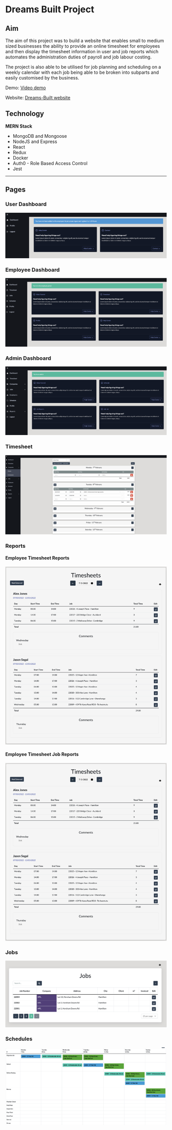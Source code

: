 # Dreams Built Project

## Aim

The aim of this project was to build a website that enables small to medium sized businesses the ability to provide an online timesheet for employees and then display the timesheet information in user and job reports which automates the administration duties of payroll and job labour costing.

The project is also able to be utilised for job planning and scheduling on a weekly calendar with each job being able to be broken into subparts and easily customised by the business.

Demo: [Video demo](https://www.loom.com/share/629df3942e3944b683fd5a5d6acba76c)

Website: [Dreams-Built website](https://dreams-built.netlify.app/)

## Technology

**MERN Stack**

- MongoDB and Mongoose
- NodeJS and Express
- React
- Redux
- Docker
- Auth0 - Role Based Access Control
- Jest

---

## Pages

### User Dashboard

![User Dashboard](images/user-reg.png)

### Employee Dashboard

![employee Dashboard](images/user-employee.png)

### Admin Dashboard

![Admin Dashboard](images/user-admin.png)

### Timesheet

![Timesheet](images/timesheet.png)

### Reports

#### Employee Timesheet Reports

![User Timesheet Reports](images/employee-report.png)

#### Employee Timesheet Job Reports

![User Timesheet Reports](images/employee-report.png)

### Jobs

![Job List](images/jobList.png)

### Schedules

![Schedule](images/schedule.png)
